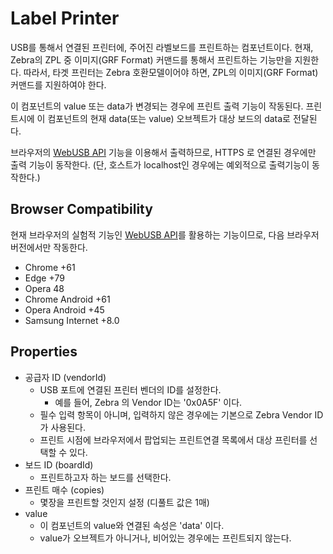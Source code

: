# Label Printer

USB를 통해서 연결된 프린터에, 주어진 라벨보드를 프린트하는 컴포넌트이다.
현재, Zebra의 ZPL 중 이미지(GRF Format) 커맨드를 통해서 프린트하는 기능만을 지원한다.
따라서, 타겟 프린터는 Zebra 호환모델이어야 하면, ZPL의 이미지(GRF Format) 커맨드를 지원하여야 한다.

이 컴포넌트의 value 또는 data가 변경되는 경우에 프린트 출력 기능이 작동된다.
프린트시에 이 컴포넌트의 현재 data(또는 value) 오브젝트가 대상 보드의 data로 전달된다.

브라우저의 [WebUSB API](https://developer.mozilla.org/en-US/docs/Web/API/USB) 기능을 이용해서 출력하므로, HTTPS 로 연결된 경우에만 출력 기능이 동작한다.
(단, 호스트가 localhost인 경우에는 예외적으로 출력기능이 동작한다.)

## Browser Compatibility

현재 브라우저의 실험적 기능인 [WebUSB API](https://developer.mozilla.org/en-US/docs/Web/API/USB)를 활용하는 기능이므로, 다음 브라우저 버전에서만 작동한다.

- Chrome +61
- Edge +79
- Opera 48
- Chrome Android +61
- Opera Android +45
- Samsung Internet +8.0

## Properties

- 공급자 ID (vendorId)
  - USB 포트에 연결된 프린터 벤더의 ID를 설정한다.
    - 예를 들어, Zebra 의 Vendor ID는 '0x0A5F' 이다.
  - 필수 입력 항목이 아니며, 입력하지 않은 경우에는 기본으로 Zebra Vendor ID가 사용된다.
  - 프린트 시점에 브라우저에서 팝업되는 프린트연결 목록에서 대상 프린터를 선택할 수 있다.
- 보드 ID (boardId)
  - 프린트하고자 하는 보드를 선택한다.
- 프린트 매수 (copies)
  - 몇장을 프린트할 것인지 설정 (디풀트 값은 1매)
- value
  - 이 컴포넌트의 value와 연결된 속성은 'data' 이다.
  - value가 오브젝트가 아니거나, 비어있는 경우에는 프린트되지 않는다.
